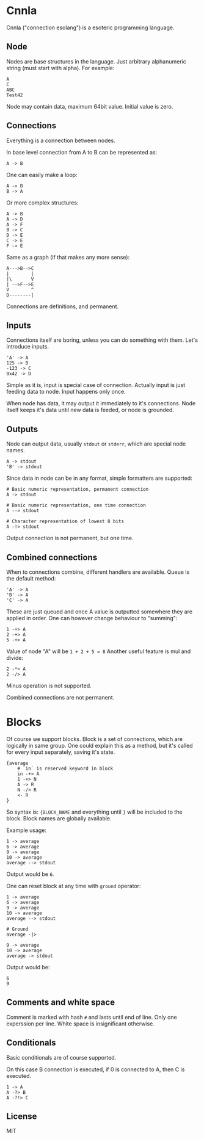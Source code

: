 # Cnnla

Cnnla ("connection esolang") is a esoteric programming language.


## Node

Nodes are base structures in the language.
Just arbitrary alphanumeric string (must start with alpha).
For example:

    A
    C
    ABC
    Test42

Node may contain data, maximum 64bit value.
Initial value is zero.


## Connections

Everything is a connection between nodes.

In base level connection from A to B can be represented as:

    A -> B

One can easily make a loop:

    A -> B
    B -> A

Or more complex structures:

    A -> B
    A -> D
    A -> F
    B -> C
    D -> E
    C -> E
    F -> E

Same as a graph (if that makes any more sense):

    A--->B-->C
    |        |
    |\       V
    | -->F-->E
    V        ^
    D--------|


Connections are definitions, and permanent.

## Inputs

Connections itself are boring, unless you can do something with them.
Let's introduce inputs.

    'A' -> A
    125 -> B
    -123 -> C
    0x42 -> D

Simple as it is, input is special case of connection.
Actually input is just feeding data to node.
Input happens only once.

When node has data, it may output it immediately to it's connections.
Node itself keeps it's data until new data is feeded, or node is grounded.


## Outputs

Node can output data, usually `stdout` or `stderr`, which are special node names.

    A -> stdout
    'B' -> stdout

Since data in node can be in any format, simple formatters are supported:

    # Basic numeric representation, permanent connection
    A -> stdout

    # Basic numeric representation, one time connection
    A --> stdout

    # Character representation of lowest 8 bits
    A -!> stdout

Output connection is not permanent, but one time.

## Combined connections

When to connections combine, different handlers are available.
Queue is the default method:

    'A' -> A
    'B' -> A
    'C' -> A

These are just queued and once A value is outputted somewhere they are applied in order.
One can however change behaviour to "summing":

    1 -+> A
    2 -+> A
    5 -+> A

Value of node "A" will be `1 + 2 + 5 = 8`
Another useful feature is mul and divide:

    2 -*> A
    2 -/> A

Minus operation is not supported.

Combined connections are not permanent.

# Blocks

Of course we support blocks.
Block is a set of connections, which are logically in same group.
One could explain this as a method, but it's called for every input separately, saving it's state.


    {average
        # `in` is reserved keyword in block
        in -+> A
        1 -+> N
        A -> R
        N -/> R
        <- R
    }

So syntax is: `{BLOCK_NAME` and everything until `}` will be included to the block.
Block names are globally available.

Example usage:

    1 -> average
    6 -> average
    9 -> average
    10 -> average
    average --> stdout

Output would be `6`.

One can reset block at any time with `ground` operator:

    1 -> average
    6 -> average
    9 -> average
    10 -> average
    average --> stdout

    # Ground
    average -|>

    9 -> average
    10 -> average
    average -> stdout

Output would be:

    6
    9

## Comments and white space

Comment is marked with hash `#` and lasts until end of line.
Only one experssion per line.
White space is insignificant otherwise.

## Conditionals

Basic conditionals are of course supported.

On this case B connection is executed, if 0 is connected to A, then C is executed.

    1 -> A
    A -?> B
    A -?!> C

## License

MIT
